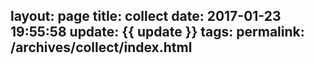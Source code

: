 layout: page
title: collect
date: 2017-01-23 19:55:58
update: {{ update }}
tags:
permalink: /archives/collect/index.html
---
